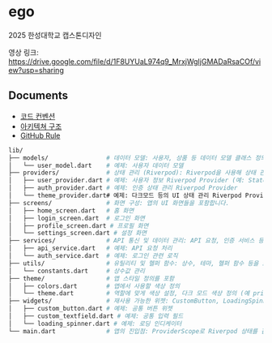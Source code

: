 # ego

2025 한성대학교 캡스톤디자인

영상 링크: https://drive.google.com/file/d/1F8UYUaL974q9_MrxjWgIjGMADaRsaCOf/view?usp=sharing

## Documents

- [코드 컨벤션](https://6-keem-dev.vercel.app/blog/%EC%BA%A1%EC%8A%A4%ED%86%A4%EB%94%94%EC%9E%90%EC%9D%B8/2025-02-05)
- [아키텍쳐 구조](https://6-keem-dev.vercel.app/blog/%EC%BA%A1%EC%8A%A4%ED%86%A4%EB%94%94%EC%9E%90%EC%9D%B8/2025-02-12)
- [GitHub Rule](https://6-keem-dev.vercel.app/blog/%EC%BA%A1%EC%8A%A4%ED%86%A4%EB%94%94%EC%9E%90%EC%9D%B8/2025-02-13)


```bash
lib/
├── models/                # 데이터 모델: 사용자, 상품 등 데이터 모델 클래스 정의 (예: user_model.dart)
│   └── user_model.dart    # 예제: 사용자 데이터 모델
├── providers/             # 상태 관리 (Riverpod): Riverpod을 사용해 상태 관리를 구현합니다.
│   ├── user_provider.dart # 예제: 사용자 정보 Riverpod Provider (예: StateNotifierProvider)
│   ├── auth_provider.dart # 예제: 인증 상태 관리 Riverpod Provider
│   └── theme_provider.dart# 예제: 다크모드 등의 UI 상태 관리 Riverpod Provider
├── screens/               # 화면 구성: 앱의 UI 화면들을 포함합니다.
│   ├── home_screen.dart   # 홈 화면
│   ├── login_screen.dart  # 로그인 화면
│   ├── profile_screen.dart # 프로필 화면
│   └── settings_screen.dart # 설정 화면
├── services/              # API 통신 및 데이터 관리: API 요청, 인증 서비스 등 비즈니스 로직을 포함합니다.
│   ├── api_service.dart   # 예제: API 요청 처리
│   └── auth_service.dart  # 예제: 로그인 관련 로직
├── utils/                 # 유틸리티 및 헬퍼 함수: 상수, 테마, 헬퍼 함수 등을 포함합니다.
│   └── constants.dart     # 상수값 관리
├── theme/                 # 앱 스타일 정의를 포함
│   ├── colors.dart        # 앱에서 사용할 색상 정의
│   └── theme.dart         # 역할에 맞게 색상 설정, 다크 모드 색상 정의 (예 primary: AppColors.primary )
├── widgets/               # 재사용 가능한 위젯: CustomButton, LoadingSpinner 등 공통 UI 컴포넌트들을 포함합니다.
│   ├── custom_button.dart # 예제: 공통 버튼 위젯
│   ├── custom_textfield.dart # 예제: 공통 입력 필드
│   └── loading_spinner.dart # 예제: 로딩 인디케이터
└── main.dart              # 앱의 진입점: ProviderScope로 Riverpod 상태를 감싸고 앱을 초기화합니다.
```
